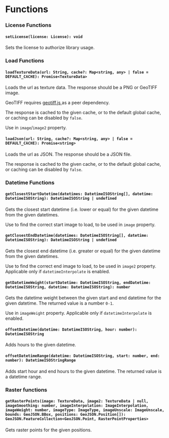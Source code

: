 # Functions

### License Functions

#### `setLicense(license: License): void`

Sets the license to authorize library usage.

### Load Functions

#### `loadTextureData(url: String, cache?: Map<string, any> | false = DEFAULT_CACHE): Promise<TextureData>`

Loads the url as texture data. The response should be a PNG or GeoTIFF image.

GeoTIFF requires [geotiff.js ](https://github.com/geotiffjs/geotiff.js/)as a peer dependency.

The response is cached to the given cache, or to the default global cache, or caching can be disabled by `false`.

Use in `image`/`image2` property.

#### `loadJson(url: String, cache?: Map<string, any> | false = DEFAULT_CACHE): Promise<string>`

Loads the url as JSON. The response should be a JSON file.

The response is cached to the given cache, or to the default global cache, or caching can be disabled by `false`.

### Datetime Functions

#### `getClosestStartDatetime(datetimes: DatetimeISOString[], datetime: DatetimeISOString): DatetimeISOString | undefined`

Gets the closest start datetime (i.e. lower or equal) for the given datetime from the given datetimes.

Use to find the correct start image to load, to be used in `image` property.

#### `getClosestEndDatetime(datetimes: DatetimeISOString[], datetime: DatetimeISOString): DatetimeISOString | undefined`

Gets the closest end datetime (i.e. greater or equal) for the given datetime from the given datetimes.

Use to find the correct end image to load, to be used in `image2` property. Applicable only if `datetimeInterpolate` is enabled.

#### `getDatetimeWeight(startDatetime: DatetimeISOString, endDatetime: DatetimeISOString, datetime: DatetimeISOString): number`

Gets the datetime weight between the given start and end datetime for the given datetime. The returned value is a number `0-1`.

Use in `imageWeight` property. Applicable only if `datetimeInterpolate` is enabled.

#### `offsetDatetime(datetime: DatetimeISOString, hour: number): DatetimeISOString`

Adds hours to the given datetime.

#### `offsetDatetimeRange(datetime: DatetimeISOString, start: number, end: number): DatetimeISOStringRange`

Adds start hour and end hours to the given datetime. The returned value is a datetime range.

### Raster functions

#### `getRasterPoints(image: TextureData, image2: TextureData | null, imageSmoothing: number, imageInterpolation: ImageInterpolation, imageWeight: number, imageType: ImageType, imageUnscale: ImageUnscale, bounds: GeoJSON.BBox, positions: GeoJSON.Position[]): GeoJSON.FeatureCollection<GeoJSON.Point, RasterPointProperties>`

Gets raster points for the given positions.

